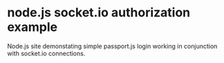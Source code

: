 # node.js socket.io authorization example

Node.js site demonstating simple passport.js login working in conjunction with socket.io connections.
